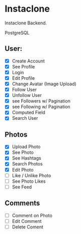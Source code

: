 # Instaclone

Instaclone Backend.

PostgreSQL

## User:

-[x]  Create Account
-[x]  See Profile
-[x]  Login
-[x]  Edit Profile
-[x]  Change Avatar (Image Upload)
-[x]  Follow User
-[x]  Unfollow User
-[x]  see Followers w/ Pagination
-[x]  see Following w/ Pagination
-[x]  Computed Field
-[x]  Search User

## Photos

-[x]  Upload Photo
-[x]  See Photo 
-[x]  See Hashtags
-[x]  Search Photos
-[x]  Edit Photo
-[ ]  Like / Unlike Photo
-[ ]  See Photo Likes
-[ ]  See Feed

## Comments

-[ ]  Comment on Photo
-[ ]  Edit Comment
-[ ]  Delete Coment